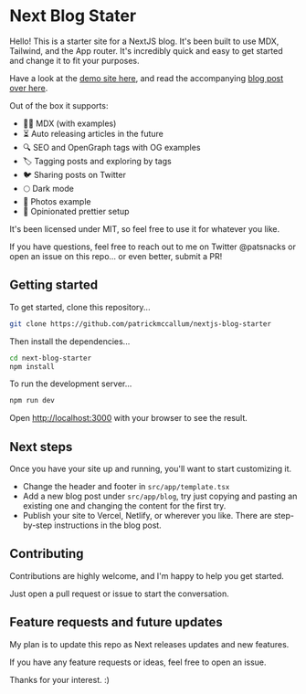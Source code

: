 # Next Blog Stater

Hello! This is a starter site for a NextJS blog. It's been built to use MDX,
Tailwind, and the App router. It's incredibly quick and easy to get started and
change it to fit your purposes.

Have a look at the [demo site here](https://nextjs-blog-starter-mu.vercel.app/), and read the
accompanying [blog post over here](https://patsnacks.com/blog/building-nextjs-blog-2024).

Out of the box it supports:

- 👨‍💻 MDX (with examples)
- ⏳ Auto releasing articles in the future
- 🔍 SEO and OpenGraph tags with OG examples
- 🏷️ Tagging posts and exploring by tags
- 🐦 Sharing posts on Twitter
- 🌕 Dark mode
- 📸 Photos example
- 💭 Opinionated prettier setup

It's been licensed under MIT, so feel free to use it for whatever you like.

If you have questions, feel free to reach out to me on Twitter @patsnacks or
open an issue on this repo... or even better, submit a PR!

## Getting started

To get started, clone this repository...

```bash
git clone https://github.com/patrickmccallum/nextjs-blog-starter
```

Then install the dependencies...

```bash
cd next-blog-starter
npm install
```

To run the development server...

```bash
npm run dev
```

Open [http://localhost:3000](http://localhost:3000) with your browser to
see the result.

## Next steps

Once you have your site up and running, you'll want to start customizing it.

- Change the header and footer in `src/app/template.tsx`
- Add a new blog post under `src/app/blog`, try just copying and pasting an
  existing one and changing the content for the first try.
- Publish your site to Vercel, Netlify, or wherever you like. There are step-by-step
  instructions in the blog post.

## Contributing

Contributions are highly welcome, and I'm happy to help you get started.

Just open a pull request or issue to start the conversation.

## Feature requests and future updates

My plan is to update this repo as Next releases updates and new features.

If you have any feature requests or ideas, feel free to open an issue.

Thanks for your interest. :)
